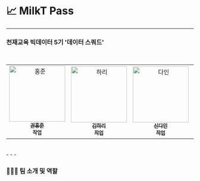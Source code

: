 # 📈 MilkT Pass
- - - -
### **천재교육 빅데이터 5기 '데이터 스쿼드'**
<table>
  <tr>
    <td align="center">
    <a href="https://github.com/k-3730">
    <img src="https://github.com/k-3730.png" width="150px;" alt="홍준"/>
    <br />
    <sub>
    <b>권홍준</b><sub>
    </a>
    <br />
    <sub><b>작업</b><sub>
    </a>
    <br />
    <td align="center">
    <a href="https://github.com/hariqueen">
    <img src="https://github.com/hariqueen.png" width="150px;" alt="하리"/>
    <br />
    <sub>
    <b>김하리</b><br>
    <b>작업</b>
    </sub>
    </a>
    <td align="center">
    <a href="https://github.com/daini0i">
    <img src="https://github.com/daini0i.png" width="150px;" alt="다인"/>
    <br />
    <sub>
    <b>신다인</b><br>
    <b>작업</b>
    </sub>
    </a>
    <br />
    </td>
    <td align="center">
    <a href="https://github.com/surplus96">
    <img src="https://github.com/surplus96.png" width="150px;" alt="태영"/>
    <br />
    <sub>
    <b>최태영</b><br>
    <b>작업</b>
    </sub>
    </a>
    <br />
    </td>    
    <br />
    </td>
  </tr>
</table>
<br/>
- - -


### **🧑‍🤝‍🧑 팀 소개 및 역할**
